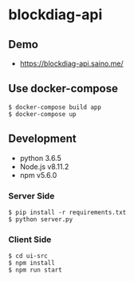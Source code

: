 # blockdiag-api

## Demo

* https://blockdiag-api.saino.me/

## Use docker-compose

```
$ docker-compose build app
$ docker-compose up
```

## Development

* python 3.6.5
* Node.js v8.11.2
* npm v5.6.0

### Server Side

```
$ pip install -r requirements.txt
$ python server.py
```

### Client Side

```
$ cd ui-src
$ npm install
$ npm run start
```
